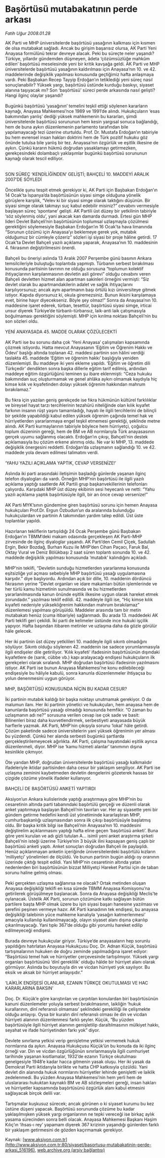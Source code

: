 # Başörtüsü mutabakatının perde arkası

*Fatih Uğur 2008.01.28*

<div class="pNewsDetailMainContent ctx_content" itemprop="articleBody">
 AK Parti ve MHP üniversitelerde başörtüsü yasağının kalkması için kısmen de olsa mutabakat sağladı. Ancak bu girişim başarısız olursa, AK Parti Yeni Anayasa formülünü tekrar devreye alacak. Peki bu süreçte neler yaşandı?Türkiye, yıllardır gündemden düşmeyen, âdeta ‘çözümsüzlüğe mahkûm edilen’ başörtüsü meselesinde yeni bir kritik kavşağa geldi. AK Parti ve MHP üniversitelerde başörtüsü yasağının kaldırılması için Anayasa’nın 10. ve 42. maddelerinde değişiklik yapılması konusunda geçtiğimiz hafta anlaşmaya vardı. Peki Başbakan Recep Tayyip Erdoğan’ın tetiklediği yeni süreç nasıl sonuçlanabilir? Yüksek yargı, başörtüsü üstünde kurduğu baskıyı, siyaset alanına taşıyacak mı? Son ‘başörtüsü’ süreci perde arkasında nasıl gelişti? Hangi ilginç olaylar yaşandı?
 <br/>
 <br/>
 Bugünkü başörtüsü ‘yasağının’ temelini teşkil ettiği söylenen kararların kaynağı, Anayasa Mahkemesi’nce 1989 ve 1991’de alındı. Hukukçuların ‘esas bakımından yanlış’ dediği yüksek mahkemenin bu kararları, şimdi üniversitelerde başörtüsü sorununun hem kesin yargısal sonuca bağlandığı, hem de buna aykırı düzenlemenin parlamento tarafından bile yapılamayacağı tezi üzerine oturtuldu. Prof. Dr. Mustafa Erdoğan’ın tabiriyle bu hem evrensel insan hakları doktrini hem de Türk pozitif hukuku göz önünde tutulsa bile yanlış bir tez. Anayasa’nın özgürlük ve eşitlik ilkesine de aykırı. Çünkü kararın hükmü doğrudan yasaklamayı getirmezken, gerekçesindeki dolambaçlı yaklaşımlar bugünkü başörtüsü sorununun kaynağı olarak tescil ediliyor.
 <br/>
 <br/>
 <br/>
 SON SÜREÇ ‘KENDİLİĞİNDEN’ GELİŞTİ; BAHÇELİ 10. MADDEYİ ARALIK 2007’DE SÖYLEDİ
 <br/>
 <br/>
 Öncelikle şunu tespit etmek gerekiyor ki, AK Parti için Başbakan Erdoğan’ın 14 Ocak’ta İspanya’da başörtüsünün siyasi simge olduğuna yönelik görüşlere karşılık, “Velev ki bir siyasi simge olarak taktığını düşünün. Bir siyasi simge olarak takmayı suç kabul edebilir misiniz?” cevabını vermesiyle başlayan süreç ‘spontane’ gelişti. AK Partili üst düzey bir yetkilinin tabiriyle ‘söz söylenmiş oldu’, yani akacak kan damarda durmadı. Ertesi gün MHP lideri Devlet Bahçeli’nin başörtüsünün toplumsal uzlaşmayla çözülmesi gerektiğini söylemesiyle Başbakan Erdoğan’ın 16 Ocak’ta hava limanında “Sorunun çözümü için Anayasa’yı beklemeye gerek yok, mutabık olduğumuz bir cümleyle çözeriz” sözleri işi siyasi bir proje hâline getirdi. 17 Ocak’ta Devlet Bahçeli yazılı açıklama yaparak, Anayasa’nın 10. maddesinin 4. fıkrasının değiştirilmesini önerdi.
 <br/>
 <br/>
 Bahçeli bu öneriyi aslında 13 Aralık 2007 Perşembe günü basının Ankara temsilcileriyle buluştuğu toplantıda yapmıştı. Türbanın serbest bırakılması konusunda partisinin tavrının ne olduğu sorusuna “toplumun kolektif ihtiyaçlarının karşılanmasının devletin asli görevi” olduğu cevabını veren Bahçeli devletten hizmet alan apartman sakinleri örneğini vermişti: “Siz devlet olarak bu apartmandakilerin adalet ve sağlık ihtiyaçlarını karşılıyorsunuz; ancak aynı apartmanın başı örtülü kızı üniversiteye gitmek istiyor. Kapıda diyorsunuz ki, okula giremezsiniz. Bunun ikisini karşılamaya evet, birine hayır diyecekseniz. Böyle şey olmaz!” Sonra da Anayasa’nın 10. maddesine işaret ederek, türban, tesettür, başörtüsü siyasi simge, irticai unsur diyerek Türkiye’de türbanlı-türbansız, laik-anti laik çatışmasıyla boğulmaması gerektiğini söylemişti. MHP için kırılma noktası Bahçeli’nin bu son sözleri oldu.
 <br/>
 <br/>
 YENİ ANAYASADA 45. MADDE OLARAK ÇÖZÜLECEKTİ
 <br/>
 <br/>
 AK Parti ise bu sorunu daha çok ‘Yeni Anayasa’ çalışmaları kapsamında çözmek istiyordu. Hatta mevcut Anayasanın ‘Eğitim ve Öğrenim Hakkı ve Ödevi’ başlığı altında toplanan 42. maddesi partinin son hâlini verdiği taslakta 45. maddede ‘Eğitim ve öğrenim hakkı’ başlığıyla yeniden düzenlemişti. Bu maddeye iki yeni ekleme yapıldı. ‘Eğitim ve öğretim dili Türkçedir’ dendikten sonra başka dillerle eğitim tarif edilmiş, ardından maddeye eğitim özgürlüğünü teminen şu ibare eklenmişti: “Ceza hukuku bakımından suç oluşturmamak ve genel ahlâka aykırı olmamak kaydıyla hiç kimse kılık ve kıyafetinden dolayı yüksek öğrenim hakkından mahrum bırakılamaz.”
 <br/>
 <br/>
 Bu fıkra için yazılan geniş gerekçede ise fıkra hükmünün kültürel farklılıklar ve bireysel hayat tarzı tercihlerinin tezahürü niteliğinde olan kılık kıyafet farkının insanın rüşt yaşını tamamladığı, hayatı ile ilgili tercihlerini de bilinçli bir şekilde yapabildiği kabul edilen yüksek öğrenim çağında temel hak ve hürriyetlerden yararlanmaya engel teşkil etmemesi gerektiği, şeklinde metne alındı. AK Parti kurmaylarının tabiriyle böylece hem hürriyetçi, çoğulcu toplum düzeninin gereği, hem de BM ve AB normlarıyla Türk anayasasının gerçek uyumu sağlanmış olacaktı. Erdoğan’ın çıkışı, Bahçeli’nin destek açıklamasıyla bu çözüm erkene alınmış oldu. Ne var ki MHP, 13. maddede değişiklik önergesini reddetti. Erdoğan’da uzlaşmanın sağlandığı 10. ve 42. maddede yola devam edilmesi talimatını verdi.
 <br/>
 <br/>
 ‘YAHU YAZILI AÇIKLAMA YAPTIK, CEVAP VERSENİZE!’
 <br/>
 <br/>
 Aslında iki parti arasındaki iletişimin başladığı günlerde yaşanan ilginç telefon diyalogları da vardı. Örneğin MHP’nin başörtüsü ile ilgili yazılı açıklama yaptığı saatlerde AK Partili grup başkanvekillerinin telefonları çalıyordu. Karşıdaki MHP üst düzey ekibinin sesi heyecanlı ve netti: “Yahu yazılı açıklama yaptık başörtüsüyle ilgili, bir an önce cevap versenize!”
 <br/>
 <br/>
 AK Parti MYK’sının gündemine giren başörtüsü sorunu için hemen Anayasa hukukçuları Prof.Dr. Ergun Özbudun’un da aralarında bulunduğu hukukçulardan ve partinin A takımından yardım talep edildi. Üst üste toplantılar yapıldı.
 <br/>
 <br/>
 Hazırlanan tekliflerin tartışıldığı 24 Ocak Perşembe günü Başbakan Erdoğan’ın TBMM’deki makam odasında gerçekleşen AK Parti-MHP zirvesinde de ilginç diyaloglar yaşandı. AK Parti’den Cemil Çiçek, Sadullah Ergin, Bekir Bozdağ, Burhan Kuzu ile MHP’den Cihan Paçacı, Faruk Bal, Oktay Vural ve Deniz Bölükbaşı 2 saat süren toplantı sonunda 10. ve 42. maddede değişiklik yapılması konusunda ‘mutabık’ kalındığını açıkladı.
 <br/>
 <br/>
 MHP’nin teklifi, “Devletin sunduğu hizmetlerden yararlanma konusunda eşitsizliğe yol açması sebebiyle MHP başörtüsü yasağı uygulamasına karşıdır.” diye başlıyordu. Ardından açık bir dille, 10. maddenin dördüncü fıkrasının yerine “Devlet organları ve idare makamları bütün işlemlerinde ve her türlü kamu hizmetinin sunulmasında ve bu hizmetlerden yararlanılmasında kanun önünde eşitlik ilkesine uygun olarak hareket etmek zorundadır.” yazılması teklif edildi. 42. maddeyle ilgili ise, “Hiç kimse kılık kıyafeti nedeniyle yükseköğrenim hakkından mahrum bırakılamaz” düzenlemesi yapılması görüşüldü. Maddeler arasında tam bir metin mutabakatı henüz (cuma itibariyle) sağlanmadı. Bu arada 13. maddedeki AK Parti teklifi geri çekildi. İki parti de kelimeler üstünde ince hukuki işçilik yapıyor. Hafta başından itibaren metinler ve uzlaşma daha da gözle görülür hâle gelecek.
 <br/>
 <br/>
 Her iki partinin üst düzey yetkilileri 10. maddeyle ilgili sıkıntı olmadığını söylüyor. Sıkıntı olduğu söylenen 42. maddenin ise sadece yorumlanmasıyla ilgili endişeler dile getiriliyor. ‘Kılık kıyafeti’ ifadesinin başörtüsünün dışındaki kıyafetlere de (sarık, cübbe vb.) kapı aralayacağı endişesi hukukçuların ilk gerekçeleri olarak sıralandı. MHP doğrudan başörtüsü ifadesinin yazılmasını istiyor. AK Parti ise bunun Anayasa Mahkemesi’ne konu edilebileceği endişesiyle bu hâliyle kabulü, sonra kanunla düzenlenmeler ihtiyaçsa bu yolun denenmesini uygun görüyor.
 <br/>
 <br/>
 MHP, BAŞÖRTÜSÜ KONUSUNDA NİÇİN BU KADAR CESUR?
 <br/>
 <br/>
 İki partinin mutabık kaldığı bir başka noktayı unutmamak gerekiyor. O da malumun ilanı. Her iki partinin yönetici ve hukukçuları, hem anayasa hem de kanunlarda başörtüsü yasağı olmadığı konusunda hemfikir. “O zaman bu uzlaşmanın adı ne?” sorusuna verilen cevap ise çok sade ve basit: Bilinenleri biraz daha kuvvetlendirmek, serbestiyeti anayasada büyük harflerle yazmak. AK Parti, MHP’nin çıkışıyla sorunu ‘lokal’ hâle getirdi. Çözüm paketinde sadece üniversitelerin yani yüksek öğrenimin yer alması bu yüzdendi. Çünkü her alanda serbesti bugünkü şartlarda gerçekleştirilemeyecek ağırlıkta. AK Parti, çalışma hayatındaki eşitlik ayrıca düzenlenmeli, diyor. MHP ise ‘kamu hizmeti alanlar’ tanımının dışına kesinlikle çıkmıyor.
 <br/>
 <br/>
 Öte yandan MHP, doğrudan üniversitelerde başörtüsü yasağı kalkmalıdır ifadeleriyle iktidar partisinden daha cesur bir yaklaşım sergiliyor. AK Parti ise uzlaşma zeminini kaybetmeden devletin dengelerini gözeterek hassas bir çizgide çözüme yönelik ifadeler kullanıyor.
 <br/>
 <br/>
 BAHÇELİ DE BAŞÖRTÜSÜ ANKETİ YAPTIRDI
 <br/>
 <br/>
 Aksiyon’un Ankara kulislerinde yaptığı araştırmaya göre MHP’nin bu cesaretinin altında parti tabanındaki başörtülü gerçeği ve düzenli olarak anket yaptırmaya başlayan Bahçeli’nin tavırları var. Her ay siyasette yeni bir gündem getirme hedefini kendi üst yönetiminde kararlaştıran MHP, cumhurbaşkanlığı uzlaşmasından sonra ilk çıkışı başörtüsüyle başlatmış oldu. Bir başka kritik bilgi ise Bahçeli’nin Anayasa’nın 10. maddesini değiştirelim açıklanmasını yaptığı hafta eline geçen ‘başörtüsü anketi’. Buna göre yeni kurulan ve adı gizli tutulan A… isimli yeni anket araştırma şirketi Bahçeli’nin isteği üzerine Türkiye’nin 3 büyük ilini kapsayan geniş çaplı bir başörtüsü anketi yaptı. Anket sonuçları doğrudan Bahçeli ile paylaşıldı. Henüz açıklanmayan anketin içeriğinde üniversitelerdeki başörtülü kızların ‘milliyetçi’ yönelimleri de ölçüldü. Ve bunun partinin bugün aldığı oy oranının üzerinde çıktığı tespit edildi. Yani MHP’nin cesaretinin altında yatan nedenlerden biri başörtüsünün bizzat Milliyetçi Hareket Partisi için de taban sorunu haline gelmiş olması.
 <br/>
 <br/>
 Peki gerçekten uzlaşma sağlanırsa ne olacak? Ortak metinden oluşan Anayasa değişikliği teklifi en kısa sürede TBMM Anayasa Komisyonu’na getirilerek görüşülmeye başlanacak. Sonra da Anayasa değişikliği Meclis’te oylanacak. Üstelik AK Parti, sorunun çözümüne katkı sağlayan bütün partilere başta MHP olmak üzere bu işin siyasi başarı hanesine yazılması ve şerefini peşinen vermeye hazır. AK Parti kanadının tek endişesi, bu anayasa değişikliği talebinin yüce mahkeme kanalıyla ‘yasağın katmerlenmesi’ amacıyla kullanılıp kullanılmayacağı, olayın siyaset alanı dışına çıkarılıp çıkarılmayacağı. Yani tıpkı 367’de olduğu gibi yorumlu hareket edilip edilmeyeceği endişesi.
 <br/>
 <br/>
 Burada devreye hukukçular giriyor. Türkiye’de anayasaların hep sorunlu yapıldığını hatırlatan Anayasa Hukukçusu Doç. Dr. Adnan Küçük, başörtüsü tartışmalarının hukuken de doğru zeminde yapılmadığına işaret ediyor: “Başörtüsü temel hak ve hürriyetler çerçevesinde tartışılmıyor. Yüksek yargı organları başörtüsünü ‘dinî gereklilik’ olduğu hâlde bir hürriyet alanı olarak görmüyor. Aslında bu boyutuyla din ve vicdan hürriyeti yok sayılıyor. Bu eksik ve aksak bir hürriyet anlayışıdır.”
 <br/>
 <br/>
 ‘LAİKLİK ENDİŞESİ OLANLAR, EZANIN TÜRKÇE OKUTULMASI VE HAC KARARLARINA BAKSIN’
 <br/>
 <br/>
 Doç. Dr. Küçük’e göre karıştırılan ve çarpıtılan konulardan biri başörtüsünün kanuni düzenlemeler yoluyla serbest bırakılmasının, laikliğin ‘hukuk kurallarının, dinî referanslı olmaması’ şeklindeki gerekliliği ile çelişmekte olduğu anlayışı. Oysa bir kuralın dinî referanslı olması ile din ve vicdan hürriyeti alanının düzenlenmesi farklı şeyler. Küçük, “Bu yüzden başörtüsüyle ilgili hürriyet alanının genişletilip daraltılmasının mülkiyet hakkı, seyahat ve ifade hürriyetinden farkı yok” diyor.
 <br/>
 <br/>
 Devlete sınırlama yetkisi verip genişletme yetkisi vermemek hukuk normlarına da aykırı. Anayasa Hukukçusu Küçük’ün bu konuda da iki ilginç örneği var. Din ve vicdan özgürlüğünün sınırlanmasıyla ilgili cumhuriyet tarihinde yaşanan kısıtlamalar, 1932’de ezanın Türkçe okutulması genelgesiyle 1948’e kadar hacca gitmenin yasak oluşu. Her iki yasak da Demokrat Parti iktidarıyla birlikte ve hatta CHP katkısıyla çözüldü. Yani devlet din alanında hukuk normlarını hürriyetler lehinde genişletti ve laiklik zedelenmedi. Bu yüzden Anayasa Mahkemesi’nin hem yerli hem de uluslararası hukuktan kaynaklı BM ve AB sözleşmeleri gereği, insan hakları ve hürriyetler kapsamında başörtüsünü özgürlük alanı kabul etmesini sağlayacak birçok delili var.
 <br/>
 <br/>
 Tartışmalar kuşkusuz sürecek; ancak görünen o ki siyaset kurumu bu kez üstüne düşeni yapacak. Başörtüsü sorununda çözüme bu kadar yaklaşılmışken yüksek yargı organlarının ne tepki vereceği ise birkaç aylık yasama sürecinden sonra belli olacak. Anayasa Mahkemesi Başkanı Haşim Kılıç’ın ‘ihsas-ı rey’ yapamam diyerek 367 krizinin yaşandığı günlerden farklı bir yaklaşım getirmesini de gözden kaçırmamak gerekiyor.
 <br/>
</div>


Kaynak: [www.aksiyon.com.tr](http://www.aksiyon.com.tr:80/siyaset/basortusu-mutabakatinin-perde-arkasi_516196), [web.archive.org (arşiv bağlantısı)](http://web.archive.org/web/20160229013109/http://www.aksiyon.com.tr:80/siyaset/basortusu-mutabakatinin-perde-arkasi_516196)
